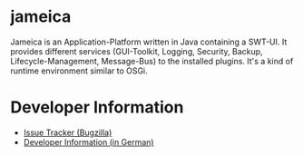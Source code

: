 jameica
=======

Jameica is an Application-Platform written in Java containing a SWT-UI. It provides different services (GUI-Toolkit, Logging, Security, Backup, Lifecycle-Management, Message-Bus) to the installed plugins. It's a kind of runtime environment similar to OSGi.

# Developer Information

* [Issue Tracker (Bugzilla)](http://www.willuhn.de/bugzilla)
* [Developer Information (in German)](http://www.willuhn.de/products/jameica/dev.php)
